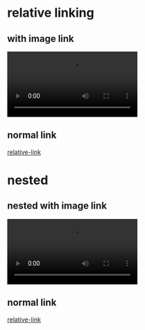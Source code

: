 # relative linking

## with image link
![relative-link](./sub/ipsum_021.mp4)

## normal link
[relative-link](./sub/ipsum_021.mp4)

# nested

## nested with image link
![relative-link](./sub/subsub/ipsum_022.mp4)

## normal link
[relative-link](./sub/subsub/ipsum_022.mp4)
